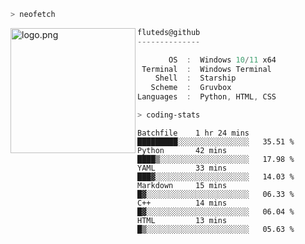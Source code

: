 ```zsh
> neofetch
```

<!--img align="left" src="https://github.com/fluteds.png" alt="logo.png" width="200"/>-->
<img align="left" src="https://external-content.duckduckgo.com/iu/?u=https%3A%2F%2F78.media.tumblr.com%2F975fca5f82161b190efdcaa05ffbd4ec%2Ftumblr_p6q6m9TJF01x3p3jmo1_500.png&f=1&nofb=1" alt="logo.png" width="200"/>

```csharp
fluteds@github
--------------

       OS  :  Windows 10/11 x64
 Terminal  :  Windows Terminal
    Shell  :  Starship
   Scheme  :  Gruvbox
Languages  :  Python, HTML, CSS
```

```zsh
> coding-stats
```

<!--START_SECTION:waka-->

```text
Batchfile    1 hr 24 mins    █████████░░░░░░░░░░░░░░░░   35.51 %
Python       42 mins         ████▒░░░░░░░░░░░░░░░░░░░░   17.98 %
YAML         33 mins         ███▓░░░░░░░░░░░░░░░░░░░░░   14.03 %
Markdown     15 mins         █▓░░░░░░░░░░░░░░░░░░░░░░░   06.33 %
C++          14 mins         █▓░░░░░░░░░░░░░░░░░░░░░░░   06.04 %
HTML         13 mins         █▒░░░░░░░░░░░░░░░░░░░░░░░   05.63 %
```

<!--END_SECTION:waka-->
